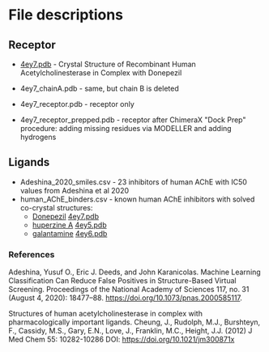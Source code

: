 # File descriptions

## Receptor

* [4ey7.pdb](https://www.rcsb.org/structure/4EY7)  - Crystal Structure of Recombinant Human Acetylcholinesterase in Complex with Donepezil

* 4ey7_chainA.pdb - same, but chain B is deleted
* 4ey7_receptor.pdb - receptor only
* 4ey7_receptor_prepped.pdb  - receptor after ChimeraX "Dock Prep" procedure: adding missing residues via MODELLER and adding hydrogens 

## Ligands

* Adeshina_2020_smiles.csv  - 23 inhibitors of human AChE with IC50 values from Adeshina et al 2020
* human_AChE_binders.csv    - known human AChE inhibitors with solved co-crystal structures: 
  * [Donepezil](https://pubchem.ncbi.nlm.nih.gov/compound/Donepezil) [4ey7.pdb](https://www.rcsb.org/structure/4EY7)
  * [huperzine A](https://pubchem.ncbi.nlm.nih.gov/compound/854026) [4ey5.pdb](https://www.rcsb.org/structure/4EY5)
  * [galantamine](https://pubchem.ncbi.nlm.nih.gov/compound/9651) [4ey6.pdb](https://www.rcsb.org/structure/4EY6)




### References


Adeshina, Yusuf O., Eric J. Deeds, and John Karanicolas.
Machine Learning Classification Can Reduce False Positives in Structure-Based Virtual Screening. Proceedings of the National Academy of Sciences 117, no. 31 (August 4, 2020): 18477–88. https://doi.org/10.1073/pnas.2000585117.


Structures of human acetylcholinesterase in complex with pharmacologically important ligands.
Cheung, J., Rudolph, M.J., Burshteyn, F., Cassidy, M.S., Gary, E.N., Love, J., Franklin, M.C., Height, J.J.
(2012) J Med Chem 55: 10282-10286
DOI: https://doi.org/10.1021/jm300871x


